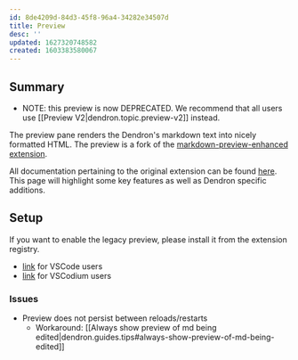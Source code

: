 ```yaml
---
id: 8de4209d-84d3-45f8-96a4-34282e34507d
title: Preview
desc: ''
updated: 1627320748582
created: 1603383580067
---
```


## Summary

- NOTE: this preview is now DEPRECATED. We recommend that all users use [[Preview V2|dendron.topic.preview-v2]] instead.

The preview pane renders the Dendron's markdown text into nicely formatted HTML. The preview is a fork of the [markdown-preview-enhanced extension](https://github.com/shd101wyy/vscode-markdown-preview-enhanced). 

All documentation pertaining to the original extension can be found [here](https://shd101wyy.github.io/markdown-preview-enhanced/#/). This page will highlight some key features as well as Dendron specific additions. 

## Setup

If you want to enable the legacy preview, please install it from the extension registry.

- [link](https://marketplace.visualstudio.com/items?itemName=dendron.dendron-markdown-preview-enhanced) for VSCode users
- [link](https://open-vsx.org/extension/dendron/dendron-markdown-preview-enhanced) for VSCodium users

### Issues

- Preview does not persist between reloads/restarts
  - Workaround: [[Always show preview of md being edited|dendron.guides.tips#always-show-preview-of-md-being-edited]]

